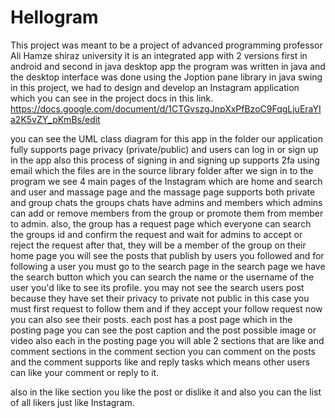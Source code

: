 # Hellogram
This project was meant to be a project of advanced programming professor Ali Hamze shiraz university it is an integrated app with 2 versions first in android and second in java desktop app 
the program was written in java and the desktop interface was done using the Joption pane library in java swing 
in this project, we had to design and develop an Instagram application which you can see in the project docs in this link.
https://docs.google.com/document/d/1CTGvszgJnpXxPfBzoC9FqgLjuEraYIa2K5vZY_pKmBs/edit

you can see the UML class diagram for this app in the folder our application fully supports page privacy (private/public) and users can log in or sign up in the app also this process of signing in and signing up supports 2fa using email which the files are in the source library folder after we sign in to the program we see 4 main pages of the Instagram which are home and search and user and massage page and the massage page supports both private and group chats the groups chats have admins and members which admins can add or remove members from the group or promote them from member to admin. also, the group has a request page which everyone can search the groups id and confirm the request and wait for admins to accept or reject the request after that, they will be a member of the group on their home page you will see the posts that publish by users you followed and for following a user you must go to the search page in the search page we have the search button which you can search the name or the username of the user you'd like to see its profile.
you may not see the search users post because they have set their privacy to private not public in this case you must first request to follow them and if they accept your follow request now you can also see their posts.
each post has a post page which in the posting page you can see the post caption and the post possible image or video also each in the posting page you will able 2 sections that are like and comment sections in the comment section you can comment on the posts and the comment supports like and reply tasks which means other users can like your comment or reply to it.

also in the like section you like the post or dislike it and also you can the list of all likers just like Instagram.
